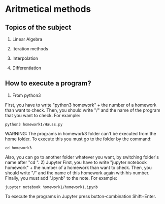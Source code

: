 # Aritmetical methods
## Topics of the subject 

1. Linear Algebra

2. Iteration methods

3. Interpolation

4. Differentiation

## How to execute a program?

1) From python3 

First, you have to write "python3 homework" + the number of a homework than want to check.
Then, you should write "/" and the name of the program that you want to check.
For example:

    python3 homework1/Hauss.py 

WARNING: The programs in homework3 folder can't be executed from the home folder.
To execute this you must go to the folder by the command:

    cd homework3
    
Also, you can go to another folder whatever you want, by switching folder's name after "cd ".
2) Jupyter
First, you have to write "jupyter notebook homework" + the number of a homework than want to check.
Then, you should write "/" and the name of this homework again with his number.
Finally, you must add ".ipynb" to the note.
For example:
  
    jupyter notebook homework1/homework1.ipynb

To execute the programs in Jupyter press button-combination Shift+Enter.
